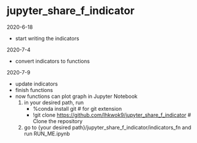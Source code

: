 # jupyter_share_f_indicator

2020-6-18 
- start writing the indicators

2020-7-4 
- convert indicators to functions

2020-7-9 
- update indicators 
- finish functions
- now functions can plot graph in Jupyter Notebook
  1. in your desired path, run
        - %conda install git  # for git extension
        - !git clone https://github.com/lhkwok9/jupyter_share_f_indicator  # Clone the repository
  2. go to {your desired path}/jupyter_share_f_indicator/indicators_fn and run RUN_ME.ipynb
